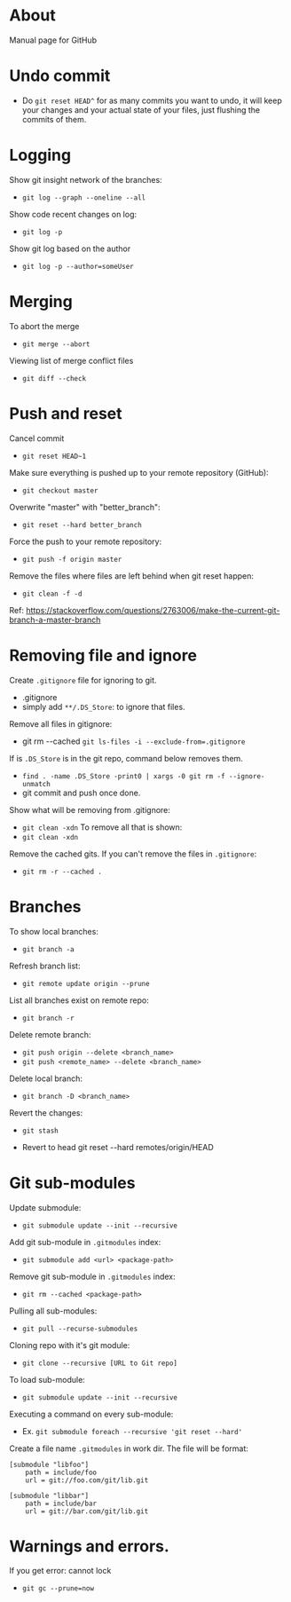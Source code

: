 # About

Manual page for GitHub

# Undo commit

- Do `git reset HEAD^` for as many commits you want to undo, it will keep your changes and your actual state of your files, just flushing the commits of them.

# Logging

Show git insight network of the branches:
- `git log --graph --oneline --all`

Show code recent changes on log:
- `git log -p`

Show git log based on the author
- `git log -p --author=someUser`

# Merging

To abort the merge
- `git merge --abort`

Viewing list of merge conflict files
- `git diff --check`

# Push and reset

Cancel commit
- `git reset HEAD~1`

Make sure everything is pushed up to your remote repository (GitHub):
- `git checkout master`

Overwrite "master" with "better_branch":
- `git reset --hard better_branch`

Force the push to your remote repository:
- `git push -f origin master`

Remove the files where files are left behind when git reset happen:
- `git clean -f -d`

Ref: <https://stackoverflow.com/questions/2763006/make-the-current-git-branch-a-master-branch> 

# Removing file and ignore

Create `.gitignore` file for ignoring to git.
- .gitignore
- simply add `**/.DS_Store`: to ignore that files.

Remove all files in gitignore:
- git rm --cached `git ls-files -i --exclude-from=.gitignore`

If is `.DS_Store` is in the git repo, command below removes them.
- `find . -name .DS_Store -print0 | xargs -0 git rm -f --ignore-unmatch`
- git commit and push once done.

Show what will be removing from .gitignore:
- `git clean -xdn` 
To remove all that is shown:
- `git clean -xdn`

Remove the cached gits.
If you can't remove the files in `.gitignore`:
- `git rm -r --cached .`

# Branches

To show local branches:
- `git branch -a`

Refresh branch list:
- `git remote update origin --prune`

List all branches exist on remote repo:
- `git branch -r`

Delete remote branch:
- `git push origin --delete <branch_name>`
- `git push <remote_name> --delete <branch_name>`

Delete local branch:
- `git branch -D <branch_name>`

Revert the changes:
- `git stash`

- Revert to head
git reset --hard remotes/origin/HEAD

# Git sub-modules

Update submodule:
- `git submodule update --init --recursive`

Add git sub-module in `.gitmodules` index:
- `git submodule add <url> <package-path>`

Remove git sub-module in `.gitmodules` index:
- `git rm --cached <package-path>`

Pulling all sub-modules:
- `git pull --recurse-submodules`

Cloning repo with it's git module:
- `git clone --recursive [URL to Git repo]`

To load sub-module:
- `git submodule update --init --recursive`

Executing a command on every sub-module:
- Ex. `git submodule foreach --recursive 'git reset --hard'`

Create a file name `.gitmodules` in work dir.
The file will be format:
```
[submodule "libfoo"]
	path = include/foo
	url = git://foo.com/git/lib.git

[submodule "libbar"]
	path = include/bar
	url = git://bar.com/git/lib.git
```

# Warnings and errors.

If you get error: cannot lock
- `git gc --prune=now`
